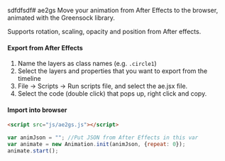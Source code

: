 sdfdfsdf# ae2gs
Move your animation from After Effects to the browser, animated with the Greensock library.

Supports rotation, scaling, opacity and position from After effects.

#### Export from After Effects
1. Name the layers as class names (e.g. `.circle1`)
1. Select the layers and properties that you want to export from the timeline
2. File -> Scripts -> Run scripts file, and select the ae.jsx file.
3. Select the code (double click) that pops up, right click and copy.

#### Import into browser
```html
<script src="js/ae2gs.js"></script>
```
```javascript
var animJson = ""; //Put JSON from After Effects in this var
var animate = new Animation.init(animJson, {repeat: 0});
animate.start();
```

